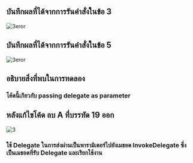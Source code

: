 ## บันทึกผลที่ได้จากการรันคำสั่งในข้อ 3
![3eror](https://github.com/Nitiphum7/03376836-OOP-2566-Lab-15/assets/144196695/3f40ac39-aa99-4cd8-8188-6888720cab78)


## บันทึกผลที่ได้จากการรันคำสั่งในข้อ 5
![3eror](https://github.com/Nitiphum7/03376836-OOP-2566-Lab-15/assets/144196695/ee277b5f-5fbb-45b2-abcc-e65d7b0efb3f)


## อธิบายสิ่งที่พบในการทดลอง
### โค้ดนี้เกียวกับ passing delegate as parameter

## หลังแก้ไขโค้ด ลบ A ที่บรรทัด 19 ออก
![3](https://github.com/Nitiphum7/03376836-OOP-2566-Lab-15/assets/144196695/340c3f0c-ad83-4248-ac2e-cda7702171df)


### ใช้ Delegate ในการส่งผ่านเป็นพารามิเตอร์ไปยังเมธอด InvokeDelegate ซึ่งเป็นเมธอดที่รับ Delegate และเรียกใช้งาน
